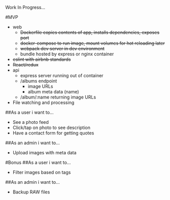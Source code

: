 Work In Progress...

#MVP
- web
  - ~~Dockerfile copies contents of app, installs dependencies, exposes port~~
  - ~~docker-compose to run image, mount volumes for hot reloading later~~
  - ~~webpack dev server in dev environment~~
  - bundle hosted by express or nginx container
- ~~eslint with airbnb standards~~
- ~~React/redux~~
- api
  - express server running out of container
  - /albums endpoint
    - image URLs
    - album meta data (name)
  - /album/:name returning image URLs
- File watching and processing

##As a user i want to...
- See a photo feed
- Click/tap on photo to see description
- Have a contact form for getting quotes

##As an admin i want to...
- Upload images with meta data

#Bonus
##As a user i want to...
- Filter images based on tags

##As an admin i want to...
- Backup RAW files
